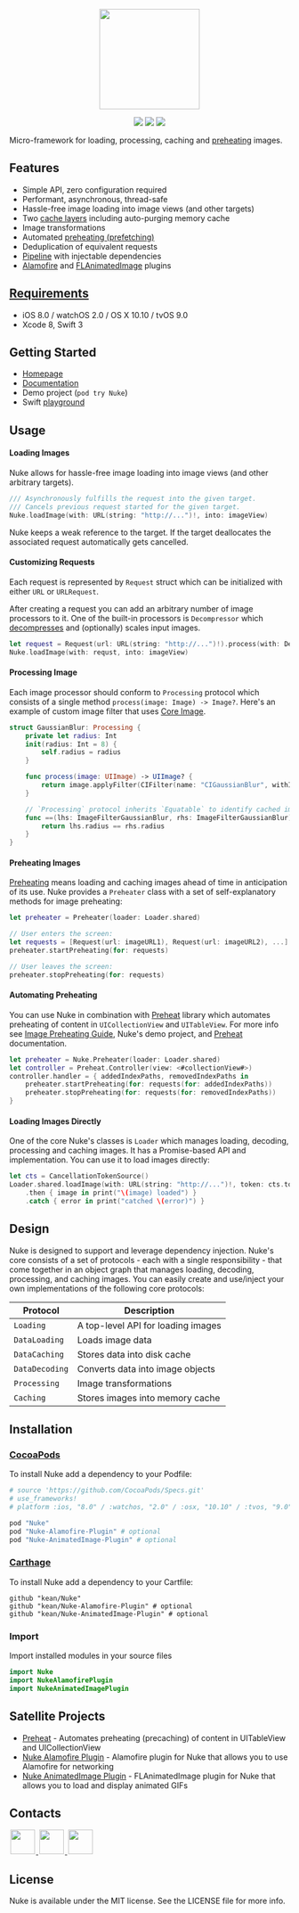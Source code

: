 <p align="center"><img src="https://cloud.githubusercontent.com/assets/1567433/13918338/f8670eea-ef7f-11e5-814d-f15bdfd6b2c0.png" height="180"/>

<p align="center">
<a href="https://cocoapods.org"><img src="https://img.shields.io/cocoapods/v/Nuke.svg"></a>
<a href="https://github.com/Carthage/Carthage"><img src="https://img.shields.io/badge/Carthage-compatible-4BC51D.svg?style=flat"></a>
<a href="http://cocoadocs.org/docsets/Nuke"><img src="https://img.shields.io/cocoapods/p/Nuke.svg?style=flat)"></a>
</p>

Micro-framework for loading, processing, caching and [preheating](https://kean.github.io/blog/image-preheating) images.

## <a name="h_features"></a>Features

- Simple API, zero configuration required
- Performant, asynchronous, thread-safe
- Hassle-free image loading into image views (and other targets)
- Two [cache layers](https://kean.github.io/blog/image-caching) including auto-purging memory cache
- Image transformations
- Automated [preheating (prefetching)](https://kean.github.io/blog/image-preheating)
- Deduplication of equivalent requests
- [Pipeline](#h_design) with injectable dependencies
- [Alamofire](https://github.com/kean/Nuke-Alamofire-Plugin) and [FLAnimatedImage](https://github.com/kean/Nuke-AnimatedImage-Plugin) plugins

## <a name="h_requirements"></a>[Requirements](https://github.com/kean/Nuke/wiki/Supported-Platforms)

- iOS 8.0 / watchOS 2.0 / OS X 10.10 / tvOS 9.0
- Xcode 8, Swift 3

## <a name="h_getting_started"></a>Getting Started

- [Homepage](http://kean.github.io/Nuke)
- [Documentation](http://kean.github.io/Nuke/docs/)
- Demo project (`pod try Nuke`)
- Swift [playground](https://cloud.githubusercontent.com/assets/1567433/10491357/057ac246-72af-11e5-9c60-6f30e0ea9d52.png)

## <a name="h_usage"></a>Usage

#### Loading Images

Nuke allows for hassle-free image loading into image views (and other arbitrary targets). 

```swift
/// Asynchronously fulfills the request into the given target.
/// Cancels previous request started for the given target.
Nuke.loadImage(with: URL(string: "http://...")!, into: imageView)
```

Nuke keeps a weak reference to the target. If the target deallocates the associated request automatically gets cancelled.


#### Customizing Requests

Each request is represented by `Request` struct which can be initialized with either `URL` or `URLRequest`. 

After creating a request you can add an arbitrary number of image processors to it. One of the built-in processors is `Decompressor` which [decompresses](https://www.cocoanetics.com/2011/10/avoiding-image-decompression-sickness/) and (optionally) scales input images.

```swift
let request = Request(url: URL(string: "http://...")!).process(with: Decompressor())
Nuke.loadImage(with: requst, into: imageView)
```


#### Processing Image

Each image processor should conform to `Processing` protocol which consists of a single method `process(image: Image) -> Image?`. Here's an example of custom image filter that uses [Core Image](https://github.com/kean/Nuke/wiki/Core-Image-Integration-Guide).

```swift
struct GaussianBlur: Processing {
    private let radius: Int
    init(radius: Int = 8) {
        self.radius = radius
    }

    func process(image: UIImage) -> UIImage? {
        return image.applyFilter(CIFilter(name: "CIGaussianBlur", withInputParameters: ["inputRadius" : self.radius]))
    }

    // `Processing` protocol inherits `Equatable` to identify cached images, etc.
    func ==(lhs: ImageFilterGaussianBlur, rhs: ImageFilterGaussianBlur) -> Bool {
        return lhs.radius == rhs.radius
    }
}
```


#### Preheating Images

[Preheating](https://kean.github.io/blog/image-preheating) means loading and caching images ahead of time in anticipation of its use. Nuke provides a `Preheater` class with a set of self-explanatory methods for image preheating:

```swift
let preheater = Preheater(loader: Loader.shared)

// User enters the screen:
let requests = [Request(url: imageURL1), Request(url: imageURL2), ...]
preheater.startPreheating(for: requests)

// User leaves the screen:
preheater.stopPreheating(for: requests)
```


#### Automating Preheating

You can use Nuke in combination with [Preheat](https://github.com/kean/Preheat) library which automates preheating of content in `UICollectionView` and `UITableView`. For more info see [Image Preheating Guide](https://kean.github.io/blog/image-preheating), Nuke's demo project, and [Preheat](https://github.com/kean/Preheat) documentation.

```swift
let preheater = Nuke.Preheater(loader: Loader.shared)
let controller = Preheat.Controller(view: <#collectionView#>)
controller.handler = { addedIndexPaths, removedIndexPaths in
    preheater.startPreheating(for: requests(for: addedIndexPaths))
    preheater.stopPreheating(for: requests(for: removedIndexPaths))
}
```


#### Loading Images Directly

One of the core Nuke's classes is `Loader` which manages loading, decoding, processing and caching images. It has a Promise-based API and implementation. You can use it to load images directly:

```swift
let cts = CancellationTokenSource()
Loader.shared.loadImage(with: URL(string: "http://...")!, token: cts.token)
    .then { image in print("\(image) loaded") }
    .catch { error in print("catched \(error)") }
```


## <a name="h_design"></a>Design

Nuke is designed to support and leverage dependency injection. Nuke's core consists of a set of protocols - each with a single responsibility - that come together in an object graph that manages loading, decoding, processing, and caching images. You can easily create and use/inject your own implementations of the following core protocols:

|Protocol|Description|
|--------|-----------|
|`Loading`|A top-level API for loading images|
|`DataLoading`|Loads image data|
|`DataCaching`|Stores data into disk cache|
|`DataDecoding`|Converts data into image objects|
|`Processing`|Image transformations|
|`Caching`|Stores images into memory cache|


## Installation<a name="installation"></a>

### [CocoaPods](http://cocoapods.org)

To install Nuke add a dependency to your Podfile:

```ruby
# source 'https://github.com/CocoaPods/Specs.git'
# use_frameworks!
# platform :ios, "8.0" / :watchos, "2.0" / :osx, "10.10" / :tvos, "9.0"

pod "Nuke"
pod "Nuke-Alamofire-Plugin" # optional
pod "Nuke-AnimatedImage-Plugin" # optional
```

### [Carthage](https://github.com/Carthage/Carthage)

To install Nuke add a dependency to your Cartfile:

```
github "kean/Nuke"
github "kean/Nuke-Alamofire-Plugin" # optional
github "kean/Nuke-AnimatedImage-Plugin" # optional
```

### Import

Import installed modules in your source files

```swift
import Nuke
import NukeAlamofirePlugin
import NukeAnimatedImagePlugin
```

## <a name="h_satellite_projects"></a>Satellite Projects

- [Preheat](https://github.com/kean/Preheat) - Automates preheating (precaching) of content in UITableView and UICollectionView
- [Nuke Alamofire Plugin](https://github.com/kean/Nuke-Alamofire-Plugin) - Alamofire plugin for Nuke that allows you to use Alamofire for networking
- [Nuke AnimatedImage Plugin](https://github.com/kean/Nuke-AnimatedImage-Plugin) - FLAnimatedImage plugin for Nuke that allows you to load and display animated GIFs

## Contacts

<a href="https://github.com/kean">
<img src="https://cloud.githubusercontent.com/assets/1567433/6521218/9c7e2502-c378-11e4-9431-c7255cf39577.png" height="44" hspace="2"/>
</a>
<a href="https://twitter.com/a_grebenyuk">
<img src="https://cloud.githubusercontent.com/assets/1567433/6521243/fb085da4-c378-11e4-973e-1eeeac4b5ba5.png" height="44" hspace="2"/>
</a>
<a href="https://www.linkedin.com/pub/alexander-grebenyuk/83/b43/3a0">
<img src="https://cloud.githubusercontent.com/assets/1567433/6521256/20247bc2-c379-11e4-8e9e-417123debb8c.png" height="44" hspace="2"/>
</a>

## License

Nuke is available under the MIT license. See the LICENSE file for more info.
